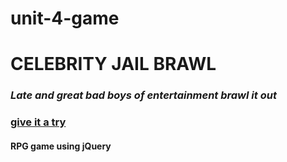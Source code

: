 # unit-4-game
# CELEBRITY JAIL BRAWL
### ***Late and great bad boys of entertainment brawl it out***
### [give it a try](https://brettporter1.github.io/unit-4-game)

#### RPG game using jQuery
